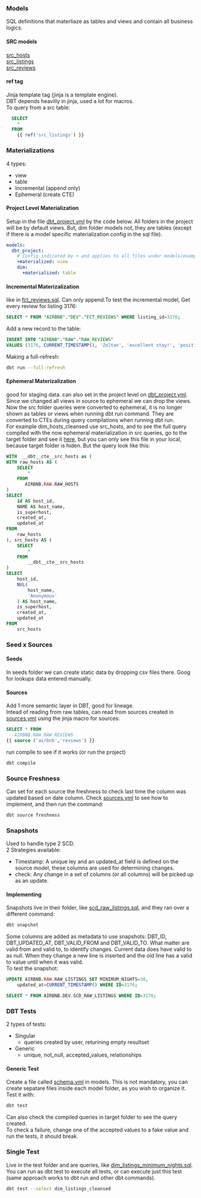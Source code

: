 ### Models
SQL definitions that materliaze as tables and views and contain all business logics.   

#### SRC models
[src_hosts](./dbt-course-udemy/dbt_project/models/src/src_hosts.sql)    
[src_listings](./dbt-course-udemy/dbt_project/models/src/src_listings.sql)    
[src_reviews](./dbt-course-udemy/dbt_project/models/src/src_reviews.sql)   

#### ref tag
Jinja template tag (jinja is a template engine).   
DBT depends heavilly in jinja, used a lot for macros.   
To query from a src table:
```sql
  SELECT
    *
  FROM
    {{ ref('src_listings') }}
```

### Materializations 
4 types:
* view
* table
* Incremental (append only)
* Ephemeral (create CTE)

#### Project Level Materialization
Setup in the file [dbt_project.yml](./dbt-course-udemy/dbt_project/dbt_project.yml) by the code below. All folders in the project will be by default views. But, dim folder models not, they are tables (except if there is a model specific materialization config in the sql file).
```yml
models:
  dbt_project:
    # Config indicated by + and applies to all files under models/example/
    +materialized: view
    dim:
      +materialized: table
```

#### Incremental Materizalization
like in [fct_reviews.sql](./dbt-course-udemy/dbt_project/models/fct/fct_reviews.sql). Can only append.To test the incremental model, Get every review for listing 3176:
```sql
SELECT * FROM "AIRBNB"."DEV"."FCT_REVIEWS" WHERE listing_id=3176;
```
Add a new record to the table:
```sql
INSERT INTO "AIRBNB"."RAW"."RAW_REVIEWS"
VALUES (3176, CURRENT_TIMESTAMP(), 'Zoltan', 'excellent stay!', 'positive');
```
Making a full-refresh:
```bash
dbt run --full-refresh
```

#### Ephemeral Materizalization
good for staging data. can also set in the project level on [dbt_project.yml](./dbt-course-udemy/dbt_project/dbt_project.yml).   
Since we changed all views in source to ephemeral we can drop the views.  
Now the src folder queries were converted to ephemeral, it is no longer shown as tables or views when running dbt run command. They are converted to CTEs during query compilations when running dbt run.   
For example dim_hosts_cleansed use src_hosts, and to see the full query compiled with the now ephemeral materialization in src queries, go to the target folder and see it [here](./dbt_project/target/compiled/dbt_project/models/dim/dim_hosts_cleansed.sql), but you can only see this file in your local, because target folder is hiden. But the query look like this:
```sql
WITH  __dbt__cte__src_hosts as (
WITH raw_hosts AS (
    SELECT
        *
    FROM
       AIRBNB.RAW.RAW_HOSTS
)
SELECT
    id AS host_id,
    NAME AS host_name,
    is_superhost,
    created_at,
    updated_at
FROM
    raw_hosts
), src_hosts AS (
    SELECT
        *
    FROM
        __dbt__cte__src_hosts
)
SELECT
    host_id,
    NVL(
        host_name,
        'Anonymous'
    ) AS host_name,
    is_superhost,
    created_at,
    updated_at
FROM
    src_hosts
```

### Seed x Sources
#### Seeds
In seeds folder we can create static data by dropping csv files there. Goog for lookups data entered manually.
#### Sources
Add 1 more semantic layer in DBT, good for lineage.   
Intead of reading from raw tables, can read from sources created in [sources.yml](./dbt_project/target/compiled/dbt_project/models/sources.yml) using the jinja macro for sources:
```sql
SELECT * FROM
 --AIRBNB.RAW.RAW_REVIEWS
{{ source ('airbnb','reviews') }}
```
run compile to see if it works (or run the project)
```bash
dbt compile
```

### Source Freshness
Can set for each source the freshness to check last time the column was updated based on date column. Check [sources.yml](./dbt_project/target/compiled/dbt_project/models/sources.yml) to see how to implement, and then run the command:
```bash
dbt source freshness
```

### Snapshots
Used to handle type 2 SCD.   
2 Strategies available:
* Timestamp: A unique ley and an updated_at field is defined on the source model, these columns are used for determining changes.
* check: Any change in a set of columns (or all columns) will be picked up as an update.

#### Implementing
Snapshots live in their folder, like [scd_raw_listings.sql](./dbt_project/target/compiled/dbt_project/snapshots/scd_raw_listings.sql), and they ran over a different command:
```bash
dbt snapshot
```
Some columns are added as metadata to use snapshots: DBT_ID, DBT_UPDATED_AT, DBT_VALID_FROM and DBT_VALID_TO. What matter are valid from and valid to, to identify changes. Current data does have valid to as null. When they change a new line is inserted and the old line has a valid to value until when it was valid.   
To test the snapshot:
```sql
UPDATE AIRBNB.RAW.RAW_LISTINGS SET MINIMUM_NIGHTS=30,
    updated_at=CURRENT_TIMESTAMP() WHERE ID=3176;

SELECT * FROM AIRBNB.DEV.SCD_RAW_LISTINGS WHERE ID=3176;
```

### DBT Tests
2 types of tests: 
* Singular 
    * queries created by user, returining empty resultset
* Generic
    * unique, not_null, accepted_values, relationships

#### Generic Test
Create a file called [schema.yml](./dbt_project/target/compiled/dbt_project/models/schema.yml) in models. This is not mandatory, you can create sepatare files inside each model folder, as you wish to organize it. Test it with:
```bash
dbt test
```
Can also check the compiled queries in target folder to see the query created.   
To check a failure, change one of the accepted values to a fake value and run the tests, it should break.

### Single Test
Live in the test folder and are queries, like [dim_listings_minimum_nights.sql](./dbt_project/target/compiled/dbt_project/tests/dim_listings_minimum_nights.sql).   
You can run as dbt test to execute all tests, or can execute just this test (same approach works to dbt run and other dbt commands).
```bash
dbt test --select dim_listings_cleansed
```